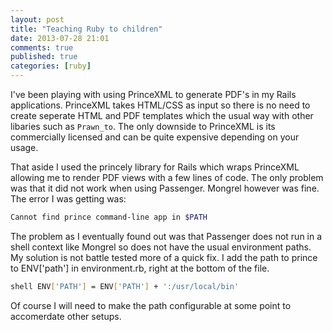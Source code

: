 ```yaml
---
layout: post 
title: "Teaching Ruby to children" 
date: 2013-07-28 21:01
comments: true 
published: true 
categories: [ruby] 
---
```


I've been playing with using PrinceXML to generate PDF's in my Rails
applications. PrinceXML takes HTML/CSS as input so there is no need to create
seperate HTML and PDF templates which the usual way with other libaries such as
`Prawn_to`. The only downside to PrinceXML is its commercially licensed and can
be quite expensive depending on your usage.

<!--more-->

That aside I used the princely library for Rails which wraps PrinceXML allowing
me to render PDF views with a few lines of code. The only problem was that it
did not work when using Passenger. Mongrel however was fine. The error I was
getting was:

```bash
Cannot find prince command-line app in $PATH
```

The problem as I eventually found out was that Passenger does not run in a
shell context like Mongrel so does not have the usual environment paths. My
solution is not battle tested more of a quick fix. I add the path to prince to
ENV['path'] in environment.rb, right at the bottom of the file.

```bash
shell ENV['PATH'] = ENV['PATH'] + ':/usr/local/bin'
```

Of course I will need to make the path configurable at some point to
accomerdate other setups.
